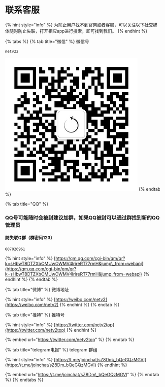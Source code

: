 # 联系客服

{% hint style="info" %}
为防止用户找不到官网或者客服，可以关注以下社交媒体随时防止失联，打开相应app进行搜索，即可找到我们。
{% endhint %}

{% tabs %}
{% tab title="微信" %}
微信号

```text
netv22
```

![&#x626B;&#x7801;&#x6DFB;&#x52A0;&#x5FAE;&#x4FE1;](.gitbook/assets/a058458e9a53e5000ddd3fa091c5efa%20%283%29.jpg)
{% endtab %}

{% tab title="QQ" %}
### QQ号可能随时会被封建议加群，如果QQ被封可以通过群找到新的QQ管理员

#### 防失联Q群（群密码123）

```text
607026961
```

{% hint style="info" %}
[https://qm.qq.com/cgi-bin/qm/qr?k=sHbwT8DTZXbOMUwOWMV4lrireRT77rmH&jump\_from=webapi](https://qm.qq.com/cgi-bin/qm/qr?k=sHbwT8DTZXbOMUwOWMV4lrireRT77rmH&jump_from=webapi)
{% endhint %}
{% endtab %}

{% tab title="微博" %}
微博地址

{% hint style="info" %}
[https://weibo.com/netv2](https://weibo.com/netv2)
{% endhint %}
{% endtab %}

{% tab title="推特" %}
推特号

{% hint style="info" %}
[https://twitter.com/netv2top](https://twitter.com/netv2top)
{% endhint %}

{% embed url="https://twitter.com/netv2top" %}
{% endtab %}

{% tab title="telegram电报" %}
telegram 群组

{% hint style="info" %}
[https://t.me/joinchat/sZ8Dm\_bQeGQzMGVl](https://t.me/joinchat/sZ8Dm_bQeGQzMGVl)
{% endhint %}

{% embed url="https://t.me/joinchat/sZ8Dm\_bQeGQzMGVl" %}
{% endtab %}
{% endtabs %}





